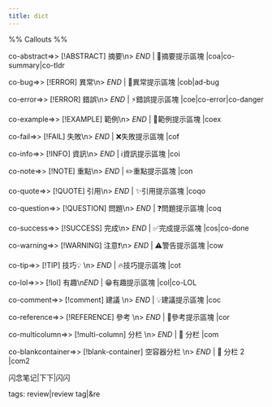 ```yaml
---
title: dict
---
```

%% Callouts %%

co-abstract=>> [!ABSTRACT] 摘要\n> $END$ | 📔摘要提示區塊  |coa|co-summary|co-tldr

co-bug=>> [!ERROR] 異常\n> $END$ | 🐞異常提示區塊  |cob|ad-bug

co-error=>> [!ERROR] 錯誤\n> $END$ | ⚡錯誤提示區塊  |coe|co-error|co-danger

co-example=>> [!EXAMPLE] 範例\n> $END$ | 📑範例提示區塊  |coex

co-fail=>> [!FAIL] 失敗\n> $END$ | ❌失敗提示區塊  |cof

co-info=>> [!INFO] 資訊\n> $END$ | ℹ️資訊提示區塊  |coi

co-note=>> [!NOTE] 重點\n> $END$ | ✏️重點提示區塊  |con

co-quote=>> [!QUOTE] 引用\n> $END$ | ✨引用提示區塊  |coqo

co-question=>> [!QUESTION] 問題\n> $END$ | ❓問題提示區塊  |coq

co-success=>> [!SUCCESS] 完成\n> $END$ | ✅完成提示區塊  |cos|co-done

co-warning=>> [!WARNING] 注意❗\n> $END$ | ⚠️警告提示區塊  |cow

co-tip=>> [!TIP] 技巧💡 \n> $END$ | 🔥技巧提示區塊  |cot

co-lol=>>> [!lol] 有趣\n$END$ | 😁有趣提示區塊  |col|co-LOL

co-comment=>> [!comment] 建議 \n> $END$ | 💡建議提示區塊  |coc

co-reference=>> [!REFERENCE] 參考 \n> $END$ | 📖參考提示區塊  |cor

co-multicolumn=>> [!multi-column] 分栏 \n> $END$ | 🌂 分栏  |com

co-blankcontainer=>> [!blank-container] 空容器分栏 \n> $END$ | 🌂 分栏 2  |com2

闪念笔记|下下|闪闪

tags: review|review tag|&re